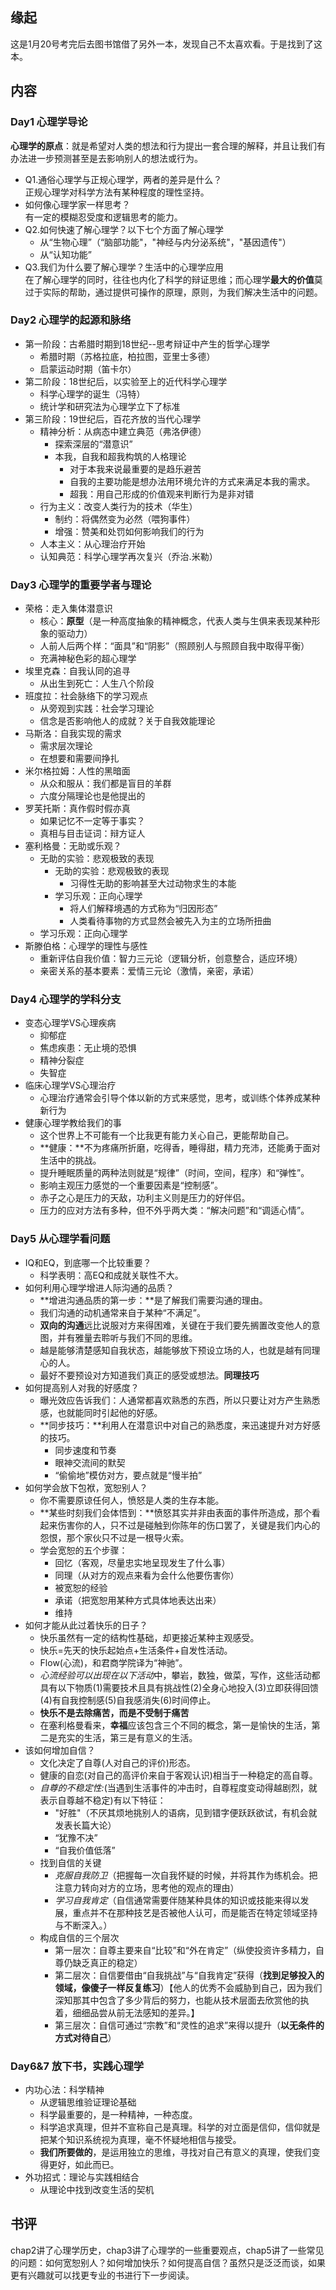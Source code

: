 ##  缘起
这是1月20号考完后去图书馆借了另外一本，发现自己不太喜欢看。于是找到了这本。

##  内容
###  Day1 心理学导论
**心理学的原点**：就是希望对人类的想法和行为提出一套合理的解释，并且让我们有办法进一步预测甚至是去影响别人的想法或行为。

+ Q1.通俗心理学与正规心理学，两者的差异是什么？  
正规心理学对科学方法有某种程度的理性坚持。  
+ 如何像心理学家一样思考？  
有一定的模糊忍受度和逻辑思考的能力。
+ Q2.如何快速了解心理学？以下七个方面了解心理学
	+ 从“生物心理”（“脑部功能"，"神经与内分泌系统"，"基因遗传"）
	+ 从“认知功能”
+ Q3.我们为什么要了解心理学？生活中的心理学应用  
在了解心理学的同时，往往也内化了科学的辩证思维；而心理学**最大的价值**莫过于实际的帮助，通过提供可操作的原理，原则，为我们解决生活中的问题。  

###  Day2 心理学的起源和脉络
+ 第一阶段：古希腊时期到18世纪--思考辩证中产生的哲学心理学
    + 希腊时期（苏格拉底，柏拉图，亚里士多德）
    + 启蒙运动时期（笛卡尔）
+ 第二阶段：18世纪后，以实验至上的近代科学心理学
    + 科学心理学的诞生（冯特）
    + 统计学和研究法为心理学立下了标准
+ 第三阶段：19世纪后，百花齐放的当代心理学
    + 精神分析：从病态中建立典范（弗洛伊德）
        + 探索深层的“潜意识”
        + 本我，自我和超我构筑的人格理论
            + 对于本我来说最重要的是趋乐避苦
            + 自我的主要功能是想办法用环境允许的方式来满足本我的需求。
            + 超我：用自己形成的价值观来判断行为是非对错
    + 行为主义：改变人类行为的技术（华生）
        + 制约：将偶然变为必然（喂狗事件）
        + 增强：赞美和处罚如何影响我们的行为
    + 人本主义：从心理治疗开始
    + 认知典范：科学心理学再次复兴（乔治.米勒）

###  Day3 心理学的重要学者与理论
+ 荣格：走入集体潜意识
    + 核心：**原型**（是一种高度抽象的精神概念，代表人类与生俱来表现某种形象的驱动力）
    + 人前人后两个样：“面具”和“阴影”（照顾别人与照顾自我中取得平衡）
    + 充满神秘色彩的超心理学
+ 埃里克森：自我认同的追寻
    + 从出生到死亡：人生八个阶段
+ 班度拉：社会脉络下的学习观点
    + 从旁观到实践：社会学习理论
    + 信念是否影响他人的成就？关于自我效能理论
+ 马斯洛：自我实现的需求
    + 需求层次理论
    + 在想要和需要间挣扎
+ 米尔格拉姆：人性的黑暗面
    + 从众和服从：我们都是盲目的羊群 
    + 六度分隔理论也是他提出的
+ 罗芙托斯：真作假时假亦真
    + 如果记忆不一定等于事实？
    + 真相与目击证词：辩方证人
+ 塞利格曼：无助或乐观？
    + 无助的实验：悲观极致的表现
        + 无助的实验：悲观极致的表现
            + 习得性无助的影响甚至大过动物求生的本能
        + 学习乐观：正向心理学
            + 将人们解释境遇的方式称为“归因形态”
            + 人类看待事物的方式显然会被先入为主的立场所扭曲
    + 学习乐观：正向心理学
+ 斯滕伯格：心理学的理性与感性
    + 重新评估自我价值：智力三元论（逻辑分析，创意整合，适应环境）
    + 亲密关系的基本要素：爱情三元论（激情，亲密，承诺）

###  Day4 心理学的学科分支
+ 变态心理学VS心理疾病
    + 抑郁症
    + 焦虑疾患：无止境的恐惧
    + 精神分裂症
    + 失智症
+ 临床心理学VS心理治疗
    + 心理治疗通常会引导个体以新的方式来感觉，思考，或训练个体养成某种新行为 
+ 健康心理学教给我们的事
    + 这个世界上不可能有一个比我更有能力关心自己，更能帮助自己。
    + **健康：**不为疼痛所折磨，吃得香，睡得甜，精力充沛，还能勇于面对生活中的挑战。
    + 提升睡眠质量的两种法则就是“规律”（时间，空间，程序）和“弹性”。
    + 影响主观压力感觉的一个重要因素是“控制感”。
    + 赤子之心是压力的天敌，功利主义则是压力的好伴侣。
    + 压力的应对方法有多种，但不外乎两大类：“解决问题”和“调适心情”。

###  Day5 从心理学看问题
+ IQ和EQ，到底哪一个比较重要？
	+ 科学表明：高EQ和成就关联性不大。
+ 如何利用心理学增进人际沟通的品质？
	+ **增进沟通品质的第一步：**是了解我们需要沟通的理由。
	+ 我们沟通的动机通常来自于某种“不满足”。
	+ **双向的沟通**远比说服对方来得困难，关键在于我们要先搁置改变他人的意图，并有雅量去聆听与我们不同的思维。
	+ 越是能够清楚感知自我状态，越能够放下预设立场的人，也就是越有同理心的人。
	+ 最好不要预设对方知道我们真正的感受或想法。**同理技巧**
+ 如何提高别人对我的好感度？
	+ 曝光效应告诉我们：人通常都喜欢熟悉的东西，所以只要让对方产生熟悉感，也就能同时引起他的好感。
	+ **同步技巧：**利用人在潜意识中对自己的熟悉度，来迅速提升对方好感的技巧。
		+ 同步速度和节奏
		+ 眼神交流间的默契
		+ “偷偷地”模仿对方，要点就是“慢半拍”
+ 如何学会放下包袱，宽恕别人？
	+ 你不需要原谅任何人，愤怒是人类的生存本能。
	+ **某些时刻我们会体悟到：**愤怒其实并非由表面的事件所造成，那个看起来伤害你的人，只不过是碰触到你陈年的伤口罢了，关键是我们内心的怨恨，那个家伙只不过是一根导火索。
	+ 学会宽恕的五个步骤：
		+ 回忆（客观，尽量忠实地呈现发生了什么事）
		+ 同理（从对方的观点来看为会什么他要伤害你）
		+ 被宽恕的经验
		+ 承诺（把宽恕用某种方式具体地表达出来）
		+ 维持
+ 如何才能从此过着快乐的日子？
	+ 快乐虽然有一定的结构性基础，却更接近某种主观感受。
	+ 快乐=先天的快乐起始点+生活条件+自发性活动。
	+ Flow(心流)，和君商学院译为“神驰”。
	+ *心流经验可以出现在以下活动*中，攀岩，数独，做菜，写作，这些活动都具有以下物质(1)需要技术且具有挑战性(2)全身心地投入(3)立即获得回馈(4)有自我控制感(5)自我感消失(6)时间停止。
	+ **快乐不是去除痛苦，而是不受制于痛苦**
	+ 在塞利格曼看来，**幸福**应该包含三个不同的概念，第一是愉快的生活，第二是充实的生活，第三是有意义的生活。
+ 该如何增加自信？
	+ 文化决定了自尊(人对自己的评价)形态。
	+ 健康的自恋(对自己的高评价来自于客观认识)相当于一种稳定的高自尊。
	+ *自尊的不稳定性:*(当遇到生活事件的冲击时，自尊程度变动得越剧烈，就表示自尊越不稳定)有以下特征：
		+ "好胜"（不厌其烦地挑别人的语病，见到错字便跃跃欲试，有机会就发表长篇大论）
		+ “犹豫不决”
		+ “自我价值低落”
	+ 找到自信的关键
		+ *克服自我防卫*（把握每一次自我怀疑的时候，并将其作为练机会。把注意力转向对方的立场，思考他的观点的理由）
		+ *学习自我肯定*（自信通常需要伴随某种具体的知识或技能来得以发展，重点并不在那种技艺是否被他人认可，而是能否在特定领域坚持与不断深入。）
	+ 构成自信的三个层次
		+ 第一层次：自尊主要来自“比较”和“外在肯定”（纵使投资许多精力，自尊仍缺乏真正的稳定）
		+ 第二层次：自信要借由“自我挑战”与“自我肯定”获得（**找到足够投入的领域，像傻子一样反复练习**）【他人的优秀不会威胁到自己，因为我们深知那其中包含了多少背后的努力，也能从技术层面去欣赏他的执着，细细品尝从前无法感知的差异。】
		+ 第三层次：自信可通过“宗教”和“灵性的追求”来得以提升（**以无条件的方式对待自己**）

###  Day6&7 放下书，实践心理学
+ 内功心法：科学精神
	+ 从逻辑思维验证理论基础
	+ 科学最重要的，是一种精神，一种态度。
	+ 科学追求真理，但并不宣称自己是真理。科学的对立面是信仰，信仰就是把某个知识系统视为真理，毫不怀疑地相信与接受。
	+ **我们所要做的**，是运用独立的思维，寻找对自己有意义的真理，使我们变得更好，如此而已。
+ 外功招式：理论与实践相结合
	+ 从理论中找到改变生活的契机

##  书评
chap2讲了心理学历史，chap3讲了心理学的一些重要观点，chap5讲了一些常见的问题：如何宽恕别人？如何增加快乐？如何提高自信？虽然只是泛泛而谈，如果更有兴趣就可以找更专业的书进行下一步阅读。